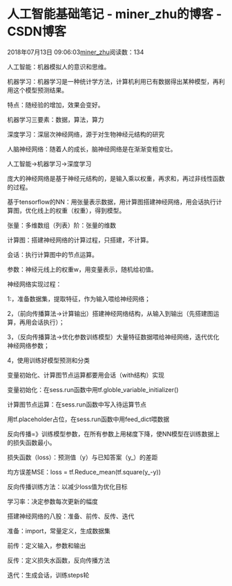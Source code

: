 # 人工智能基础笔记 - miner_zhu的博客 - CSDN博客





2018年07月13日 09:06:03[miner_zhu](https://me.csdn.net/miner_zhu)阅读数：134











人工智能：机器模拟人的意识和思维。

机器学习：机器学习是一种统计学方法，计算机利用已有数据得出某种模型，再利用这个模型预测结果。

特点：随经验的增加，效果会变好。

机器学习三要素：数据，算法，算力

深度学习：深层次神经网络，源于对生物神经元结构的研究

人脑神经网络：随着人的成长，脑神经网络是在渐渐变粗变壮。

人工智能->机器学习->深度学习

庞大的神经网络是基于神经元结构的，是输入乘以权重，再求和，再过非线性函数的过程。



基于tensorflow的NN：用张量表示数据，用计算图搭建神经网络，用会话执行计算图，优化线上的权重（权重），得到模型。

张量：多维数组（列表）阶：张量的维数

计算图：搭建神经网络的计算过程，只搭建，不计算。

会话：执行计算图中的节点运算。

参数：神经元线上的权重w，用变量表示，随机给初值。

神经网络实现过程：

1:，准备数据集，提取特征，作为输入喂给神经网络；

2，（前向传播算法->计算输出）搭建神经网络结构，从输入到输出（先搭建图运算，再用会话执行）；

3，（反向传播算法->优化参数训练模型）大量特征数据喂给神经网络，迭代优化神经网络参数；

4，使用训练好模型预测和分类

变量初始化、计算图节点运算都要用会话（with结构）实现

变量初始化：在sess.run函数中用tf.globle_variable_initializer()

计算图节点运算：在sess.run函数中写入待运算节点

用tf.placeholder占位，在sess.run函数中用feed_dict喂数据

反向传播=》训练模型参数，在所有参数上用梯度下降，使NN模型在训练数据上的损失函数最小。

损失函数（loss）：预测值（y）与已知答案（y_）的差距

均方误差MSE：loss = tf.Reduce_mean(tf.square(y_-y))

反向传播训练方法：以减少loss值为优化目标

学习率：决定参数每次更新的幅度

搭建神经网络的八股：准备、前传、反传、迭代

准备：import，常量定义，生成数据集

前传：定义输入，参数和输出

反传：定义损失水函数，反向传播方法

迭代：生成会话，训练steps轮



